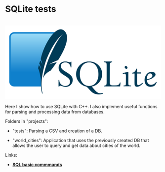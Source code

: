 # SQLite tests

<br>![SQLite logo](https://raw.githubusercontent.com/AnselmoGPP/SQL_tests/master/more/SQLite_logo.png)

Here I show how to use SQLite with C++. I also implement useful functions for parsing and processing data from databases.

Folders in "projects":

- "tests": Parsing a CSV and creation of a DB.

- "world_cities": Application that uses the previously created DB that allows the user to query and get data about cities of the world.

Links:

- [**SQL basic commmands**](https://sciencesoftcode.wordpress.com/sql/)
